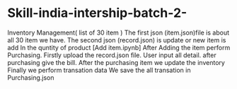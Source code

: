 # Skill-india-intership-batch-2-
Inventory Management(  list of 30 item )
The first json (item.json)file is about all 30 item we have.
The second json (record.json) is update or new item is add
In the quntity of product [Add item.ipynb]
After Adding the item perform Purchasing.
Firstly upload the record.json file. 
User input all detail. 
after purchasing give the bill.
After the purchasing item we update the inventory 
Finally we perform transation data
We save the all transation in Purchasing.json

